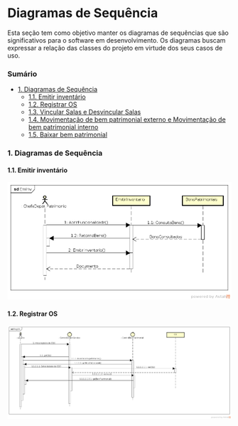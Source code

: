 # Diagramas de Sequência

Esta seção tem como objetivo manter os diagramas de sequências que são significativos para o software em desenvolvimento. Os diagramas buscam expressar a relação das classes do projeto em virtude dos seus casos de uso.

### Sumário

* [1. Diagramas de Sequência](#1.1.-emitir-inventario)
     - [1.1. Emitir inventário]()
     - [1.2. Registrar OS]()
     - [1.3. Vincular Salas e Desvincular Salas]()
     - [1.4. Movimentação de bem patrimonial externo e Movimentação de bem patrimonial interno]()
     - [1.5. Baixar bem patrimonial]()
     
### 1. Diagramas de Sequência

#### 1.1. Emitir inventário
![EmInv](./EmInv.png?raw=true)

#### 1.2. Registrar OS
![RegOS](./RegOS.png?raw=true)
